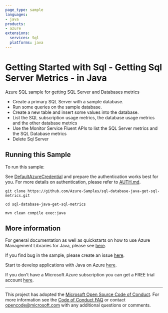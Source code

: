 ```yaml
---
page_type: sample
languages:
- java
products:
- azure
extensions:
  services: Sql
  platforms: java
---
```


# Getting Started with Sql - Getting Sql Server Metrics - in Java #


  Azure SQL sample for getting SQL Server and Databases metrics
   - Create a primary SQL Server with a sample database.
   - Run some queries on the sample database.
   - Create a new table and insert some values into the database.
   - List the SQL subscription usage metrics, the database usage metrics and the other database metrics
   - Use the Monitor Service Fluent APIs to list the SQL Server metrics and the SQL Database metrics
   - Delete Sql Server
 

## Running this Sample ##

To run this sample:

See [DefaultAzureCredential](https://github.com/Azure/azure-sdk-for-java/tree/main/sdk/identity/azure-identity#defaultazurecredential) and prepare the authentication works best for you. For more details on authentication, please refer to [AUTH.md](https://github.com/Azure/azure-sdk-for-java/blob/main/sdk/resourcemanager/docs/AUTH.md).

    git clone https://github.com/Azure-Samples/sql-database-java-get-sql-metrics.git

    cd sql-database-java-get-sql-metrics

    mvn clean compile exec:java

## More information ##

For general documentation as well as quickstarts on how to use Azure Management Libraries for Java, please see [here](https://aka.ms/azsdk/java/mgmt).

If you find bug in the sample, please create an issue [here](https://github.com/Azure/azure-sdk-for-java/issues).

Start to develop applications with Java on Azure [here](http://azure.com/java).

If you don't have a Microsoft Azure subscription you can get a FREE trial account [here](http://go.microsoft.com/fwlink/?LinkId=330212).

---

This project has adopted the [Microsoft Open Source Code of Conduct](https://opensource.microsoft.com/codeofconduct/). For more information see the [Code of Conduct FAQ](https://opensource.microsoft.com/codeofconduct/faq/) or contact [opencode@microsoft.com](mailto:opencode@microsoft.com) with any additional questions or comments.
